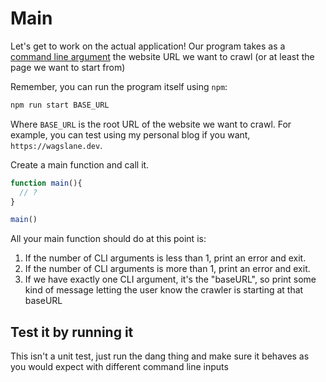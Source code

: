 # Main

Let's get to work on the actual application! Our program takes as a [command line argument](https://nodejs.dev/en/learn/nodejs-accept-arguments-from-the-command-line) the website URL we want to crawl (or at least the page we want to start from)

Remember, you can run the program itself using `npm`:

```bash
npm run start BASE_URL
```

Where `BASE_URL` is the root URL of the website we want to crawl. For example, you can test using my personal blog if you want, `https://wagslane.dev`.

Create a main function and call it.

```js
function main(){
  // ?
}

main()
```

All your main function should do at this point is:

1. If the number of CLI arguments is less than 1, print an error and exit.
2. If the number of CLI arguments is more than 1, print an error and exit.
3. If we have exactly one CLI argument, it's the "baseURL", so print some kind of message letting the user know the crawler is starting at that baseURL

## Test it by running it

This isn't a unit test, just run the dang thing and make sure it behaves as you would expect with different command line inputs

